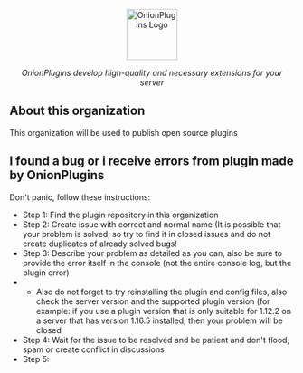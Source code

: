 <p align="center"><img src="https://i.imgur.com/Fl9b8jf.png" alt="OnionPlugins Logo" width=90px height=90px /></p>
<p align="center"><i>OnionPlugins develop high-quality and necessary extensions for your server</i></p>

## About this organization
This organization will be used to publish open source plugins

## I found a bug or i receive errors from plugin made by OnionPlugins
Don't panic, follow these instructions:
 - Step 1: Find the plugin repository in this organization
 - Step 2: Create issue with correct and normal name (It is possible that your problem is solved, so try to find it in closed issues and do not create duplicates of already solved bugs!
 - Step 3: Describe your problem as detailed as you can, also be sure to provide the error itself in the console (not the entire console log, but the plugin error)
 -  - Also do not forget to try reinstalling the plugin and config files, also check the server version and the supported plugin version (for example: if you use a plugin version that is only suitable for 1.12.2 on a server that has version 1.16.5 installed, then your problem will be closed
 - Step 4: Wait for the issue to be resolved and be patient and don't flood, spam or create conflict in discussions
 - Step 5: 

